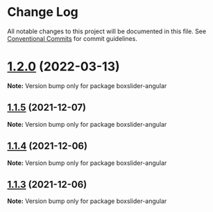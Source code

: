 # Change Log

All notable changes to this project will be documented in this file.
See [Conventional Commits](https://conventionalcommits.org) for commit guidelines.

# [1.2.0](https://github.com/boxslider/slider/compare/v1.1.6...v1.2.0) (2022-03-13)

**Note:** Version bump only for package boxslider-angular





## [1.1.5](https://github.com/boxslider/slider/compare/v1.1.4...v1.1.5) (2021-12-07)

**Note:** Version bump only for package boxslider-angular





## [1.1.4](https://github.com/boxslider/slider/compare/v1.1.3...v1.1.4) (2021-12-06)

**Note:** Version bump only for package boxslider-angular





## [1.1.3](https://github.com/boxslider/slider/compare/v1.1.2...v1.1.3) (2021-12-06)

**Note:** Version bump only for package boxslider-angular
